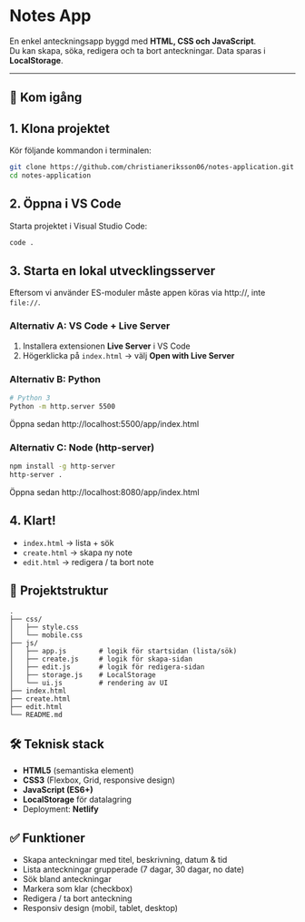 # Notes App

En enkel anteckningsapp byggd med **HTML, CSS och JavaScript**.  
Du kan skapa, söka, redigera och ta bort anteckningar. Data sparas i **LocalStorage**.

---

## 🚀 Kom igång

## 1. Klona projektet

Kör följande kommandon i terminalen:

```bash
git clone https://github.com/christianeriksson06/notes-application.git
cd notes-application
```

## 2. Öppna i VS Code

Starta projektet i Visual Studio Code:

```bash
code .
```

## 3. Starta en lokal utvecklingsserver

Eftersom vi använder ES-moduler måste appen köras via http://, inte `file://`.

### Alternativ A: VS Code + Live Server

1. Installera extensionen **Live Server** i VS Code
2. Högerklicka på `index.html` -> välj **Open with Live Server**

### Alternativ B: Python

```bash
# Python 3
Python -m http.server 5500
```

Öppna sedan http://localhost:5500/app/index.html

### Alternativ C: Node (http-server)

```bash
npm install -g http-server
http-server .
```

Öppna sedan http://localhost:8080/app/index.html

## 4. Klart!

- `index.html` -> lista + sök
- `create.html` -> skapa ny note
- `edit.html` -> redigera / ta bort note

## 📂 Projektstruktur

```text
.
├── css/
│   ├── style.css
│   └── mobile.css
├── js/
│   ├── app.js        # logik för startsidan (lista/sök)
│   ├── create.js     # logik för skapa-sidan
│   ├── edit.js       # logik för redigera-sidan
│   ├── storage.js    # LocalStorage
│   └── ui.js         # rendering av UI
├── index.html
├── create.html
├── edit.html
└── README.md
```

## 🛠️ Teknisk stack

- **HTML5** (semantiska element)
- **CSS3** (Flexbox, Grid, responsive design)
- **JavaScript (ES6+)**
- **LocalStorage** för datalagring
- Deployment: **Netlify**

## ✅ Funktioner

- Skapa anteckningar med titel, beskrivning, datum & tid
- Lista anteckningar grupperade (7 dagar, 30 dagar, no date)
- Sök bland anteckningar
- Markera som klar (checkbox)
- Redigera / ta bort anteckning
- Responsiv design (mobil, tablet, desktop)




